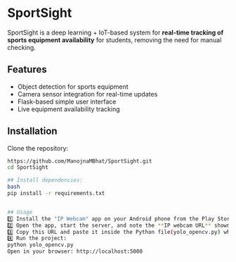 # SportSight
SportSight is a deep learning + IoT-based system for **real-time tracking of sports equipment availability** for students, removing the need for manual checking.

## Features

- Object detection for sports equipment
- Camera sensor integration for real-time updates
- Flask-based simple user interface
- Live equipment availability tracking

## Installation

Clone the repository:
```bash
https://github.com/ManojnaMBhat/SportSight.git
cd SportSight

## Install dependencies:
bash
pip install -r requirements.txt


## Usage
1️⃣ Install the "IP Webcam" app on your Android phone from the Play Store.  
2️⃣ Open the app, start the server, and note the **IP webcam URL** shown (e.g., `http://192.168.0.105:8080/video`).  
3️⃣ Copy this URL and paste it inside the Python file(yolo_opencv.py) where the webcam URL is required. 
4️⃣ Run the project:
python yolo_opencv.py
Open in your browser: http://localhost:5000








